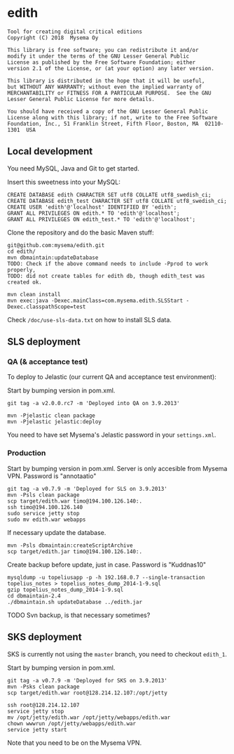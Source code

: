 # edith

    Tool for creating digital critical editions
    Copyright (C) 2018  Mysema Oy

    This library is free software; you can redistribute it and/or
    modify it under the terms of the GNU Lesser General Public
    License as published by the Free Software Foundation; either
    version 2.1 of the License, or (at your option) any later version.

    This library is distributed in the hope that it will be useful,
    but WITHOUT ANY WARRANTY; without even the implied warranty of
    MERCHANTABILITY or FITNESS FOR A PARTICULAR PURPOSE.  See the GNU
    Lesser General Public License for more details.

    You should have received a copy of the GNU Lesser General Public
    License along with this library; if not, write to the Free Software
    Foundation, Inc., 51 Franklin Street, Fifth Floor, Boston, MA  02110-1301  USA

## Local development

You need MySQL, Java and Git to get started.

Insert this sweetness into your MySQL:

    CREATE DATABASE edith CHARACTER SET utf8 COLLATE utf8_swedish_ci;
    CREATE DATABASE edith_test CHARACTER SET utf8 COLLATE utf8_swedish_ci;
    CREATE USER 'edith'@'localhost' IDENTIFIED BY 'edith';
    GRANT ALL PRIVILEGES ON edith.* TO 'edith'@'localhost';
    GRANT ALL PRIVILEGES ON edith_test.* TO 'edith'@'localhost';

Clone the repository and do the basic Maven stuff:

    git@github.com:mysema/edith.git
    cd edith/
    mvn dbmaintain:updateDatabase
    TODO: Check if the above command needs to include -Pprod to work properly,
    TODO: did not create tables for edith db, though edith_test was created ok.

    mvn clean install
    mvn exec:java -Dexec.mainClass=com.mysema.edith.SLSStart -Dexec.classpathScope=test


Check `/doc/use-sls-data.txt` on how to install SLS data.

## SLS deployment

### QA (& acceptance test)
To deploy to Jelastic (our current QA and acceptance test environment):

Start by bumping version in pom.xml.

    git tag -a v2.0.0.rc7 -m 'Deployed into QA on 3.9.2013'

    mvn -Pjelastic clean package
    mvn -Pjelastic jelastic:deploy

You need to have set Mysema's Jelastic password in your `settings.xml`.

### Production

Start by bumping version in pom.xml.
Server is only accesible from Mysema VPN.
Password is "annotaatio"

    git tag -a v0.7.9 -m 'Deployed for SLS on 3.9.2013'
    mvn -Psls clean package
    scp target/edith.war timo@194.100.126.140:.
    ssh timo@194.100.126.140
    sudo service jetty stop
    sudo mv edith.war webapps

If necessary update the database.

    mvn -Psls dbmaintain:createScriptArchive
    scp target/edith.jar timo@194.100.126.140:.

Create backup before update, just in case.
Password is "Kuddnas10"

    mysqldump -u topeliusapp -p -h 192.168.0.7 --single-transaction topelius_notes > topelius_notes_dump_2014-1-9.sql
    gzip topelius_notes_dump_2014-1-9.sql    
    cd dbmaintain-2.4
    ./dbmaintain.sh updateDatabase ../edith.jar

TODO Svn backup, is that necessary sometimes?

## SKS deployment

SKS is currently not using the `master` branch, you need to checkout `edith_1`.

Start by bumping version in pom.xml.

    git tag -a v0.7.9 -m 'Deployed for SKS on 3.9.2013'
    mvn -Psks clean package
    scp target/edith.war root@128.214.12.107:/opt/jetty

    ssh root@128.214.12.107
    service jetty stop
    mv /opt/jetty/edith.war /opt/jetty/webapps/edith.war
    chown wwwrun /opt/jetty/webapps/edith.war
    service jetty start

Note that you need to be on the Mysema VPN.
 
